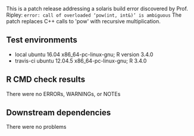 This is a patch release addressing a solaris build error discovered by Prof. Ripley:
`error: call of overloaded ‘pow(int, int&)’ is ambiguous`
The patch replaces C++ calls to 'pow' with recursive multiplication.

## Test environments
 * local ubuntu 16.04 x86_64-pc-linux-gnu; R version 3.4.0 
 * travis-ci ubuntu 12.04.5 x86_64-pc-linux-gnu; R 3.4.0

## R CMD check results
There were no ERRORs, WARNINGs, or NOTEs

## Downstream dependencies
There were no problems
